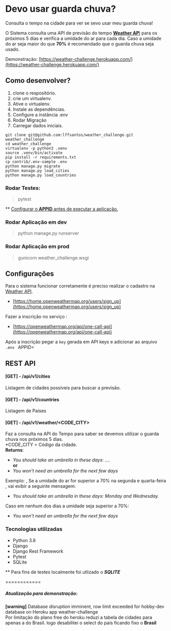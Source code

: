 
# Devo usar guarda chuva?  
  
Consulta o tempo na cidade para ver se sevo usar meu guarda chuva!  
  
O Sistema consulta uma API de previsão do tempo [**Weather AP**I](https://openweathermap.org/api)  para os próximos 5 dias e verifica a umidade do ar para cada dia.
Caso a umidade do ar seja maior do que **70%** é recomendado que o guarda chuva seja usado.
 
Demonstração: [https://weather-challenge.herokuapp.com/](https://weather-challenge.herokuapp.com/)

## Como desenvolver?  
  
1. clone o respositório.  
2. crie um virtualenv.  
3. Ative o virtualenv.  
4. Instale as dependências.  
5. Configure a instância .env
6. Rodar Migração
7. Carregar dados iniciais.
  
```console  
git clone git@github.com:lffsantos/weather_challenge.git weather_challenge  
cd weather_challenge  
virtualenv -p python3 .venv  
source .venv/bin/activate  
pip install -r requirements.txt  
cp contrib/.env-sample .env  
python manage.py migrate
python manage.py load_cities
python manage.py load_countries
```  

### Rodar Testes:

>pytest


** [Configurar o **APPID** antes de executar a aplicação.](https://github.com/lffsantos/weather_challenge#configura%C3%A7%C3%B5es)

### Rodar Aplicação em dev

> python manage.py runserver


### Rodar Aplicação em prod

> gunicorn weather_challenge.wsgi

  
## Configurações  
  
Para o sistema funcionar corretamente é preciso realizar o cadastro na [Weather API](https://openweathermap.org/api).
- [https://home.openweathermap.org/users/sign_up](https://home.openweathermap.org/users/sign_up)

Fazer a inscrição no serviço :
- [https://openweathermap.org/api/one-call-api](https://openweathermap.org/api/one-call-api)

Após a inscrição pegar a `key` gerada em API keys e adicionar ao arquivo `.env `
APPID=


## REST API

#### [GET] - /api/v1/cities
Listagem de cidades possíveis para buscar a previsão.
#### [GET] - /api/v1/countries
 Listagem de Países

####  [GET] -  /api/v1/weather/<CODE_CITY> 
Faz a consulta na API do Tempo para saber se devemos utilizar o guarda chuva nos próximos 5 dias.  
*CODE_CITY = Código da cidade.     
**Returns**:
- _You should take an umbrella in these days: ...._  
**or**
- _You won't need an umbrella for the next few days_

Exemplo:
, Se a umidade do ar for superior a 70% na segunda e quarta-feira , vai exibir a seguinte mensagem:
-	_You should take an umbrella in these days: Monday and Wednesday._

Caso em nenhum dos dias a umidade seja superior a 70%:
- _You won't need an umbrella for the next few days_


### Tecnologias utilizadas

- Python 3.8
- Django
- Django Rest Framework
- Pytest
- SQLite


** Para fins de testes localmente foi utlizado o ***SQLITE***


============

##### Atualização para demonstração:  
**[warning]** Database disruption imminent, row limit exceeded for hobby-dev database on Heroku app weather-challenge  
Por limitação do plano free do heroku reduzi a tabela de cidades para apenas a do Brasil.
logo desabilitei o select do país ficando fixo o **Brasil**
